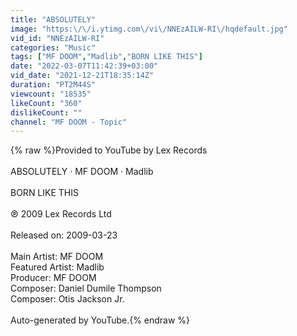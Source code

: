 ```yaml
---
title: "ABSOLUTELY"
image: "https:\/\/i.ytimg.com\/vi\/NNEzAILW-RI\/hqdefault.jpg"
vid_id: "NNEzAILW-RI"
categories: "Music"
tags: ["MF DOOM","Madlib","BORN LIKE THIS"]
date: "2022-03-07T11:42:39+03:00"
vid_date: "2021-12-21T18:35:14Z"
duration: "PT2M44S"
viewcount: "18535"
likeCount: "360"
dislikeCount: ""
channel: "MF DOOM - Topic"
---
```

{% raw %}Provided to YouTube by Lex Records<br /><br />ABSOLUTELY · MF DOOM · Madlib<br /><br />BORN LIKE THIS<br /><br />℗ 2009 Lex Records Ltd<br /><br />Released on: 2009-03-23<br /><br />Main  Artist: MF DOOM<br />Featured  Artist: Madlib<br />Producer: MF DOOM<br />Composer: Daniel Dumile Thompson<br />Composer: Otis Jackson Jr.<br /><br />Auto-generated by YouTube.{% endraw %}
